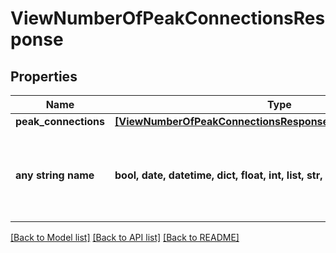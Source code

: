 # ViewNumberOfPeakConnectionsResponse


## Properties
Name | Type | Description | Notes
------------ | ------------- | ------------- | -------------
**peak_connections** | [**[ViewNumberOfPeakConnectionsResponsePeakConnectionsInner]**](ViewNumberOfPeakConnectionsResponsePeakConnectionsInner.md) |  | [optional] 
**any string name** | **bool, date, datetime, dict, float, int, list, str, none_type** | any string name can be used but the value must be the correct type | [optional]

[[Back to Model list]](../README.md#documentation-for-models) [[Back to API list]](../README.md#documentation-for-api-endpoints) [[Back to README]](../README.md)


